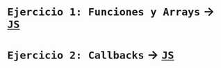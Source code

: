 # `Ejercicio 1: Funciones y Arrays` → [`JS`](/Ejercicio_01_Funciones_Arrays/Ejercicio_01_Funciones_Arrays.js)
# `Ejercicio 2: Callbacks` → [`JS`](/Ejercicio_02_Callbacks.js)
